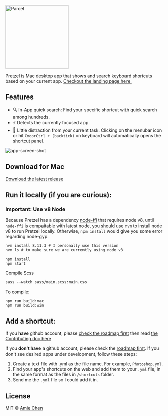 <p align="left">
  <a href="https://www.amie-chen.com/pretzel/" target="_blank">
    <img alt="Parcel" src="./screenshot/logo.png" width="200">
  </a>
</p>

Pretzel is Mac desktop app that shows and search keyboard shortcuts based on your current app. [Checkout the landing page here.](https://www.amie-chen.com/pretzel)

## Features

* 🔍 In-App quick search: Find your specific shortcut with quick search among hundreds.
* ⚡ Detects the currently focused app.
* 🐠 Little distraction from your current task. Clicking on the menubar icon or hit `CmdorCtrl + (backtick)` on keyboard will automatically opens the shortcut panel.

![app-screen-shot](./screenshot/app-screen.png)

## Download for Mac

[Download the latest release](https://github.com/amiechen/pretzel/releases)

## Run it locally (if you are curious):

### Important: Use v8 Node
Because Pretzel has a dependency [node-ffi](https://github.com/node-ffi/node-ffi) that requires node v8, until `node-ffi` is compaitable with 
latest node, you should use `nvm` to install node v8 to run Pretzel locally. Otherwise, `npm install` would give you some error regarding node-gyp.

```
nvm install 8.11.3 # I personally use this version
nvm ls # to make sure we are currently using node v8

npm install
npm start
```

Compile Scss

```
sass --watch sass/main.scss:main.css
```

To compile:

```
npm run build:mac
npm run build:win
```

## Add a shortcut:

If you **have** github account, please [check the roadmap first](https://github.com/amiechen/pretzel/projects/1?add_cards_query=is%3Aopen) then read [the Contributing doc here](./docs/CONTRIBUTING.md)

If you **don't have** a github account, please check the [roadmap first](https://github.com/amiechen/pretzel/projects/1?add_cards_query=is%3Aopen). If you don't see desired apps under development, follow these steps:

1.  Create a text file with <your-app-name>.yml as the file name. For example, `Photoshop.yml`.
2.  Find your app's shortcuts on the web and add them to your `.yml` file, in the same format as the files in `/shortcuts` folder.
3.  Send me the `.yml` file so I could add it in.

## License

MIT © [Amie Chen](https://amie-chen.com)

